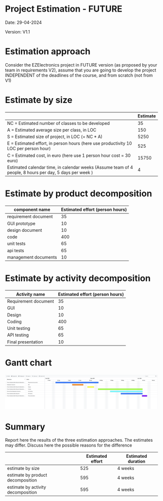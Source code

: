 # Project Estimation - FUTURE

Date: 29-04-2024

Version: V1.1

# Estimation approach

Consider the EZElectronics project in FUTURE version (as proposed by your team in requirements V2), assume that you are going to develop the project INDEPENDENT of the deadlines of the course, and from scratch (not from V1)

# Estimate by size

###

|                                                                                                         | Estimate |
| ------------------------------------------------------------------------------------------------------- | -------- |
| NC = Estimated number of classes to be developed                                                        | 35       |
| A = Estimated average size per class, in LOC                                                            | 150      |
| S = Estimated size of project, in LOC (= NC \* A)                                                       | 5250     |
| E = Estimated effort, in person hours (here use productivity 10 LOC per person hour)                    | 525      |
| C = Estimated cost, in euro (here use 1 person hour cost = 30 euro)                                     | 15750    |
| Estimated calendar time, in calendar weeks (Assume team of 4 people, 8 hours per day, 5 days per week ) | 4        |

# Estimate by product decomposition

###

| component name       | Estimated effort (person hours) |
| -------------------- | ------------------------------- |
| requirement document | 35                              |
| GUI prototype        | 10                              |
| design document      | 10                              |
| code                 | 400                             |
| unit tests           | 65                              |
| api tests            | 65                              |
| management documents | 10                              |

# Estimate by activity decomposition

###

| Activity name        | Estimated effort (person hours) |
| -------------------- | ------------------------------- |
| Requirement document | 35                              |
| GUI                  | 10                              |
| Design               | 10                              |
| Coding               | 400                             |
| Unit testing         | 65                              |
| API testing          | 65                              |
| Final presentation   | 10                              |

# Gantt chart

###

![Gantt chart](gantt/ganttV2.png "Gantt chart")

# Summary

Report here the results of the three estimation approaches. The estimates may differ. Discuss here the possible reasons for the difference

|                                    | Estimated effort | Estimated duration |
| ---------------------------------- | ---------------- | ------------------ |
| estimate by size                   | 525              | 4 weeks            |
| estimate by product decomposition  | 595              | 4 weeks            |
| estimate by activity decomposition | 595              | 4 weeks            |

